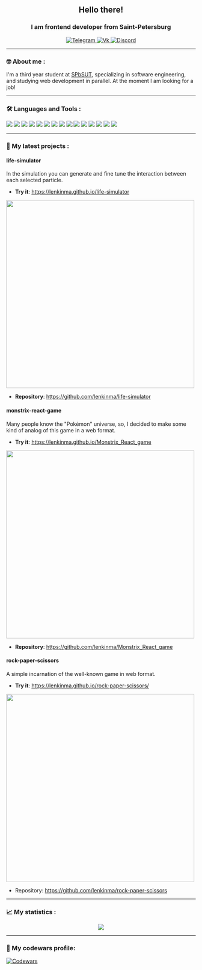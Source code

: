 <div id="header" align="center">
	<h2>Hello there!</h2>
	<h3>I am frontend developer from Saint-Petersburg</h3>
</div>

<div id="socials" align="center">
  <a href="https://t.me/lenkinmax">
		<img src="https://img.shields.io/badge/Telegram-090909?style=for-the-badge&logo=telegram&logoColor=white" alt="Telegram"/>
	</a>
	<a href="https://vk.com/lenkinma">
		<img src="https://img.shields.io/badge/вконтакте-090909.svg?&style=for-the-badge&logo=vk&logoColor=white" alt="Vk"/>
	</a>
    <a href="https://discordapp.com/users/345510948083335179/ ">
		<img src="https://img.shields.io/badge/Discord-090909?style=for-the-badge&logo=discord&logoColor=white" alt="Discord"/>
	</a>
</div>

---
### :nerd_face: About me :

I'm a third year student at [SPbSUT](https://www.sut.ru/), specializing in software engineering, and studying web development in parallel.
At the moment I am looking for a job!

---

### 🛠️ Languages and Tools :
<p align="left">
<img src="https://img.shields.io/badge/React-090909?style=for-the-badge&logo=react&logoColor=61DAFB">
<img src="https://img.shields.io/badge/TypeScript-090909?style=for-the-badge&logo=TypeScript&logoColor=61DAFB">
<img src="https://img.shields.io/badge/Redux-090909?style=for-the-badge&logo=redux&logoColor=white">
<img src="https://img.shields.io/badge/Chakra_UI-090909?style=for-the-badge&logo=chakra-ui&logoColor=61DAFB">
<img src="https://img.shields.io/badge/Bitbucket-090909?style=for-the-badge&logo=bitbucket&logoColor=blue">
<img src="https://img.shields.io/badge/Jira-090909?style=for-the-badge&logo=jira&logoColor=blue">
<img src="https://img.shields.io/badge/Confluence-090909?style=for-the-badge&logo=confluence&logoColor=blue">
<img src="https://img.shields.io/badge/Swagger-090909?style=for-the-badge&logo=swagger&logoColor=green">
<img src="https://img.shields.io/badge/-Axios-090909?style=for-the-badge&logo=axios&logoColor=4EAA25">
<img src="https://img.shields.io/badge/React_Router-090909?style=for-the-badge&logo=react-router&logoColor=white">
<img src="https://img.shields.io/badge/-SASS/SCSS-090909?style=for-the-badge&logo=sass&logoColor=F05032">
<img src="https://img.shields.io/badge/-CSS3-090909?style=for-the-badge&logo=CSS3&logoColor=1572B6">
<img src="https://img.shields.io/badge/-JavaScript-090909?style=for-the-badge&logo=JavaScript&logoColor=E9D54D" />
<img src="https://img.shields.io/badge/-HTML5-090909?style=for-the-badge&logo=HTML5&logoColor=E34F26">
<img src="https://img.shields.io/badge/React_Admin-090909?style=for-the-badge&logo=react&logoColor=61DAFB">
</p>

---

### 🐸 My latest projects : 

#### life-simulator
In the simulation you can generate and fine tune the interaction between each selected particle.

* **Try it**: https://lenkinma.github.io/life-simulator

<img src="https://sun9-1.userapi.com/impg/rc6QvYVEWqmhSNDQhB4VTP14dsvboj2M8Vay-A/CtaqPQEOgKY.jpg?size=1647x848&quality=96&sign=81c25dfec620d6c712e96cbf3e253dfb&type=album" width=500 />

* **Repository**: https://github.com/lenkinma/life-simulator

#### monstrix-react-game
Many people know the "Pokémon" universe, so, I decided to make some kind of analog of this game in a web format.

* **Try it**: https://lenkinma.github.io/Monstrix_React_game

<img src="https://sun9-21.userapi.com/impg/GSAnZB_kno6IbUssAWskFket9ULbKdZXTDc-wg/vMpFRQVpbBQ.jpg?size=1452x854&quality=96&sign=28fa852118fec537e5de36afcfa1e206&type=album" width=500 />

* **Repository**: https://github.com/lenkinma/Monstrix_React_game

#### rock-paper-scissors
A simple incarnation of the well-known game in web format.

* **Try it**: https://lenkinma.github.io/rock-paper-scissors/

<img src="https://sun9-21.userapi.com/impg/5ZzBdfDrbcoA-WzaqI2FIWvAp54V7rzl_aLW0A/VX0Zgz1-MuI.jpg?size=1282x861&quality=96&sign=377f33e2a3ab432d27bd2614a34ebe0b&type=album" width=500 />

* Repository: https://github.com/lenkinma/rock-paper-scissors

---

### :chart_with_upwards_trend: My statistics :

<div id="stat" align="center">
	<img src="https://github-profile-summary-cards.vercel.app/api/cards/profile-details?username=lenkinma&theme=github_dark"/>		
</div>

---

### 🎯 My codewars profile:
<a href="https://www.codewars.com/users/lenkinma">
		<img src="https://www.codewars.com/users/lenkinma/badges/small" alt="Codewars"/>
</a>
